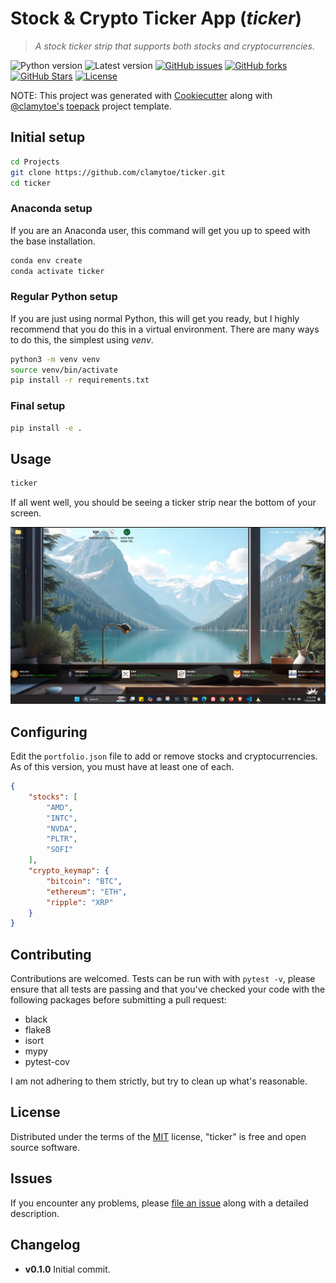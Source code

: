 # Stock & Crypto Ticker App (*ticker*)

> *A stock ticker strip that supports both stocks and cryptocurrencies.*

![Python version][python-version]
![Latest version][latest-version]
[![GitHub issues][issues-image]][issues-url]
[![GitHub forks][fork-image]][fork-url]
[![GitHub Stars][stars-image]][stars-url]
[![License][license-image]][license-url]

NOTE: This project was generated with [Cookiecutter](https://github.com/audreyr/cookiecutter) along with [@clamytoe's](https://github.com/clamytoe) [toepack](https://github.com/clamytoe/toepack) project template.

## Initial setup

```zsh
cd Projects
git clone https://github.com/clamytoe/ticker.git
cd ticker
```

### Anaconda setup

If you are an Anaconda user, this command will get you up to speed with the base installation.

```zsh
conda env create
conda activate ticker
```

### Regular Python setup

If you are just using normal Python, this will get you ready, but I highly recommend that you do this in a virtual environment.
There are many ways to do this, the simplest using *venv*.

```zsh
python3 -m venv venv
source venv/bin/activate
pip install -r requirements.txt
```

### Final setup

```zsh
pip install -e .
```

## Usage

```zsh
ticker
```

If all went well, you should be seeing a ticker strip near the bottom of your screen.

![ticker_ribbon](images/ticker_ribbon.png)

## Configuring

Edit the `portfolio.json` file to add or remove stocks and cryptocurrencies.
As of this version, you must have at least one of each.

```json
{
    "stocks": [
        "AMD",
        "INTC",
        "NVDA",
        "PLTR",
        "SOFI"
    ],
    "crypto_keymap": {
        "bitcoin": "BTC",
        "ethereum": "ETH",
        "ripple": "XRP"
    }
}
```

## Contributing

Contributions are welcomed.
Tests can be run with with `pytest -v`, please ensure that all tests are passing and that you've checked your code with the following packages before submitting a pull request:

* black
* flake8
* isort
* mypy
* pytest-cov

I am not adhering to them strictly, but try to clean up what's reasonable.

## License

Distributed under the terms of the [MIT](https://opensource.org/licenses/MIT) license, "ticker" is free and open source software.

## Issues

If you encounter any problems, please [file an issue](https://github.com/clamytoe/toepack/issues) along with a detailed description.

## Changelog

* **v0.1.0** Initial commit.

[python-version]:https://img.shields.io/badge/python-3.13.3-brightgreen.svg
[latest-version]:https://img.shields.io/badge/version-0.1.0-blue.svg
[issues-image]:https://img.shields.io/github/issues/clamytoe/ticker.svg
[issues-url]:https://github.com/clamytoe/ticker/issues
[fork-image]:https://img.shields.io/github/forks/clamytoe/ticker.svg
[fork-url]:https://github.com/clamytoe/ticker/network
[stars-image]:https://img.shields.io/github/stars/clamytoe/ticker.svg
[stars-url]:https://github.com/clamytoe/ticker/stargazers
[license-image]:https://img.shields.io/github/license/clamytoe/ticker.svg
[license-url]:https://github.com/clamytoe/ticker/blob/main/LICENSE
